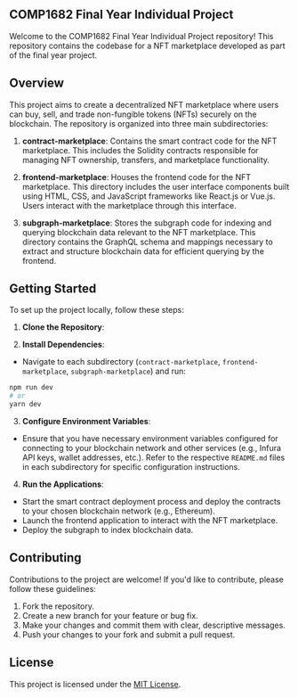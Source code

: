 ## COMP1682 Final Year Individual Project

Welcome to the COMP1682 Final Year Individual Project repository! This repository contains the codebase for a NFT marketplace developed as part of the final year project.

## Overview

This project aims to create a decentralized NFT marketplace where users can buy, sell, and trade non-fungible tokens (NFTs) securely on the blockchain. The repository is organized into three main subdirectories:

1. **contract-marketplace**: Contains the smart contract code for the NFT marketplace. This includes the Solidity contracts responsible for managing NFT ownership, transfers, and marketplace functionality.

2. **frontend-marketplace**: Houses the frontend code for the NFT marketplace. This directory includes the user interface components built using HTML, CSS, and JavaScript frameworks like React.js or Vue.js. Users interact with the marketplace through this interface.

3. **subgraph-marketplace**: Stores the subgraph code for indexing and querying blockchain data relevant to the NFT marketplace. This directory contains the GraphQL schema and mappings necessary to extract and structure blockchain data for efficient querying by the frontend.

## Getting Started

To set up the project locally, follow these steps:

1. **Clone the Repository**: 

2. **Install Dependencies**: 
- Navigate to each subdirectory (`contract-marketplace`, `frontend-marketplace`, `subgraph-marketplace`) and run:
```bash
npm run dev
# or
yarn dev
```
3. **Configure Environment Variables**: 
- Ensure that you have necessary environment variables configured for connecting to your blockchain network and other services (e.g., Infura API keys, wallet addresses, etc.). Refer to the respective `README.md` files in each subdirectory for specific configuration instructions.

4. **Run the Applications**: 
- Start the smart contract deployment process and deploy the contracts to your chosen blockchain network (e.g., Ethereum).
- Launch the frontend application to interact with the NFT marketplace.
- Deploy the subgraph to index blockchain data.
## Contributing

Contributions to the project are welcome! If you'd like to contribute, please follow these guidelines:

1. Fork the repository.
2. Create a new branch for your feature or bug fix.
3. Make your changes and commit them with clear, descriptive messages.
4. Push your changes to your fork and submit a pull request.

## License

This project is licensed under the [MIT License](LICENSE).
